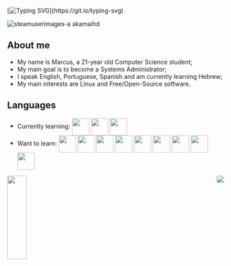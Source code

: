 [![Typing SVG](https://readme-typing-svg.herokuapp.com?font=Fira+Code&pause=1000&color=FFFFFF&width=435&lines=Welcome+to+my+GitHub+profile!;Bem-vinde+ao+meu+perfil+do+GitHub!)](https://git.io/typing-svg)

![steamuserimages-a akamaihd](https://github.com/marcuslaguardia/marcuslaguardia/assets/89594755/5b11b27b-7cce-41b0-b892-b93c7688ce3b)



## About me

- My name is Marcus, a 21-year old Computer Science student;
- My main goal is to become a Systems Administrator;
- I speak English, Portuguese, Spanish and am currently learning Hebrew;
- My main interests are Linux and Free/Open-Source software.

## Languages
- Currently learning:
  <img align= "center" width= 40 height= 40 src="https://cdn.jsdelivr.net/gh/devicons/devicon/icons/python/python-original.svg"/>
  <img align = "center" width= 40 height = 40 src="https://cdn.jsdelivr.net/gh/devicons/devicon/icons/lua/lua-original.svg"/>
  <img align = "center" width= 40 height = 40 src="https://cdn.jsdelivr.net/gh/devicons/devicon/icons/bash/bash-original.svg" />
- Want to learn:
  <img align = "center" width= 40 height = 40 src="https://cdn.jsdelivr.net/gh/devicons/devicon/icons/c/c-original.svg" />
  <img align ="center" width = 40 height = 40 src="https://cdn.jsdelivr.net/gh/devicons/devicon/icons/java/java-original.svg" />
  <img align ="center" width = 40 height = 40 src="https://cdn.jsdelivr.net/gh/devicons/devicon/icons/html5/html5-original.svg"/>
  <img align = "center" width = 40 height = 40 src="https://cdn.jsdelivr.net/gh/devicons/devicon/icons/css3/css3-original.svg" />
  <img align = "center" width = 40 height = 40 src = "https://cdn.jsdelivr.net/gh/devicons/devicon/icons/javascript/javascript-original.svg" />
  <img align = "center" width = 40 height = 40 src = "https://cdn.jsdelivr.net/gh/devicons/devicon/icons/typescript/typescript-original.svg" />
  <img align = "center" width = 40 height = 40 src = "https://cdn.jsdelivr.net/gh/devicons/devicon/icons/rust/rust-plain.svg" />
  <img align = "center" width = 40 height = 40 src = "https://cdn.jsdelivr.net/gh/devicons/devicon/icons/haskell/haskell-original.svg" />
  <img align = "center" width = 40 height = 40 src = "https://cdn.jsdelivr.net/gh/devicons/devicon/icons/nixos/nixos-original.svg" />

<img align="right" src="https://github-readme-stats.vercel.app/api?username=marcuslaguardia&show_icons=true&theme=dracula">
<img align="left" width="30%" height="195px" src="https://github-readme-stats.vercel.app/api/top-langs/?username=marcuslaguardia&layout=compact&hide_border=true&title_color=ff91a4&text_color=ff91a4&bg_color=0d1117" />

          
